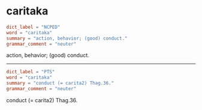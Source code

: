 # caritaka

``` toml
dict_label = "NCPED"
word = "caritaka"
summary = "action, behavior; (good) conduct."
grammar_comment = "neuter"
```

action, behavior; (good) conduct.

--------------------

``` toml
dict_label = "PTS"
word = "caritaka"
summary = "conduct (= carita2) Thag.36."
grammar_comment = "neuter"
```

conduct (= carita2) Thag.36.

